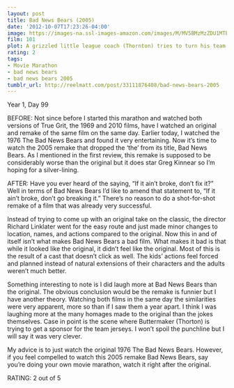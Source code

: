 ```yaml
---
layout: post
title: Bad News Bears (2005)
date: '2012-10-07T17:23:26-04:00'
image: https://images-na.ssl-images-amazon.com/images/M/MV5BMzMzZDU1MTEtMDMzYy00MDhkLTg5MGMtYjFkNzYyMTc3YmU0XkEyXkFqcGdeQXVyMTQxNzMzNDI@._V1_UY268_CR0,0,182,268_AL_.jpg
film: 101
plot: A grizzled little league coach (Thornton) tries to turn his team of misfits into champs.
rating: 2
tags:
- Movie Marathon
- bad news bears
- bad news bears 2005
tumblr_url: http://reelmatt.com/post/33111876408/bad-news-bears-2005
---
```


Year 1, Day 99

BEFORE: Not since before I started this marathon and watched both versions of True Grit, the 1969 and 2010 films, have I watched an original and remake of the same film on the same day. Earlier today, I watched the 1976 The Bad News Bears and found it very entertaining. Now it’s time to watch the 2005 remake that dropped the ‘the’ from its title, Bad News Bears. As I mentioned in the first review, this remake is supposed to be considerably worse than the original but it does star Greg Kinnear so I’m hoping for a silver-lining.

AFTER: Have you ever heard of the saying, “If it ain’t broke, don’t fix it?” Well in terms of Bad News Bears I’d like to amend that statement to, “If it ain’t broke, don’t go breaking it.” There’s no reason to do a shot-for-shot remake of a film that was already very successful.

Instead of trying to come up with an original take on the classic, the director Richard Linklater went for the easy route and just made minor changes to location, names, and actions compared to the original. Now this in and of itself isn’t what makes Bad News Bears a bad film. What makes it bad is that while it looked like the original, it didn’t feel like the original. Most of this is the result of a cast that doesn’t click as well. The kids’ actions feel forced and planned instead of natural extensions of their characters and the adults weren’t much better.

Something interesting to note is I did laugh more at Bad News Bears than the original. The obvious conclusion would be the remake is funnier but I have another theory. Watching both films in the same day the similarities were very apparent, more so than if I saw them a year apart. I think I was laughing more at the many homages made to the original than the jokes themselves. Case in point is the scene where Buttermaker (Thorton) is trying to get a sponsor for the team jerseys. I won’t spoil the punchline but I will say it was very clever.

My advice is to just watch the original 1976 The Bad News Bears. However, if you feel compelled to watch this 2005 remake Bad News Bears, say you’re doing your own movie marathon, watch it right after the original.

RATING: 2 out of 5
